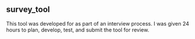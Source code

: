 ## survey_tool
This tool was developed for as part of an interview process.
I was given 24 hours to plan, develop, test, and submit the tool for review.
